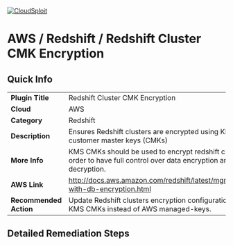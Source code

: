 [![CloudSploit](https://cloudsploit.com/img/logo-new-big-text-100.png "CloudSploit")](https://cloudsploit.com)

# AWS / Redshift / Redshift Cluster CMK Encryption

## Quick Info

| | |
|-|-|
| **Plugin Title** | Redshift Cluster CMK Encryption |
| **Cloud** | AWS |
| **Category** | Redshift |
| **Description** | Ensures Redshift clusters are encrypted using KMS customer master keys (CMKs) |
| **More Info** | KMS CMKs should be used to encrypt redshift clusters in order to have full control over data encryption and decryption. |
| **AWS Link** | http://docs.aws.amazon.com/redshift/latest/mgmt/working-with-db-encryption.html |
| **Recommended Action** | Update Redshift clusters encryption configuration to use KMS CMKs instead of AWS managed-keys. |

## Detailed Remediation Steps




